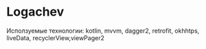 # Logachev
Исползуемые технологии: kotlin, mvvm, dagger2, retrofit, okhhtps, liveData, recyclerView,viewPager2
